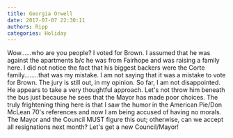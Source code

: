 ```yaml
---
title: Georgia Orwell
date: 2017-07-07 22:30:11
authors: Ripp
categories: Holiday
---
```


 Wow......who are you people?  I voted for Brown. I assumed that he was against the apartments b/c he was from Fairhope and was raising a family here.  I did not notice the fact that his biggest backers were the Corte family........that was my mistake.  I am not saying that it was a mistake to vote for Brown.  The jury is still out, in my opinion.  So far, I am not disappointed. He appears to take a very thoughtful approach.  Let's not throw him beneath the bus just because he sees that the Mayor has made poor choices.  The truly frightening thing here is that I saw the humor in the American Pie/Don McLean 70's references and now I am being accused of having no morals.  
The Mayor and the Council MUST figure this out; otherwise, can we accept all resignations next month?  Let's get a new Council/Mayor!